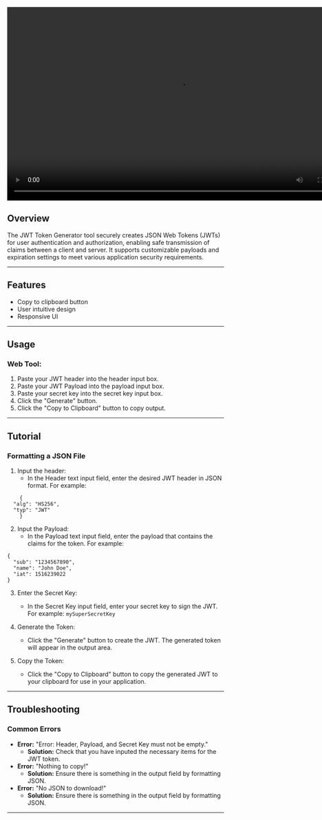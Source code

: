 <div style="text-align: center;">
  <video width="800" height="450" controls style="display: block; margin: auto;">
    <source src="media/jwt-generator.mp4" type="video/mp4">
    Your browser does not support the video tag.
  </video>
</div>


## Overview
The JWT Token Generator tool securely creates JSON Web Tokens (JWTs) for user authentication and authorization, enabling safe transmission of claims between a client and server. It supports customizable payloads and expiration settings to meet various application security requirements.

---

## Features
- Copy to clipboard button
- User intuitive design
- Responsive UI
---

## Usage

### Web Tool:
1. Paste your JWT header into the header input box.
2. Paste your JWT Payload into the payload input box.
3. Paste your secret key into the secret key input box.
2. Click the "Generate" button.
3. Click the "Copy to Clipboard" button to copy output.

---

## Tutorial

### Formatting a JSON File
1. Input the header:
    - In the Header text input field, enter the desired JWT header in JSON format. For example:
```
    {
  "alg": "HS256",
  "typ": "JWT"
    }
```
2. Input the Payload:
    - In the Payload text input field, enter the payload that contains the claims for the token. For example:
```
{
  "sub": "1234567890",
  "name": "John Doe",
  "iat": 1516239022
}
```
3. Enter the Secret Key:
    - In the Secret Key input field, enter your secret key to sign the JWT. For example: `mySuperSecretKey`

4. Generate the Token:
    - Click the "Generate" button to create the JWT. The generated token will appear in the output area.

5. Copy the Token:
    - Click the "Copy to Clipboard" button to copy the generated JWT to your clipboard for use in your application.

---

## Troubleshooting

### Common Errors
- **Error:** "Error: Header, Payload, and Secret Key must not be empty."
  - **Solution:** Check that you have inputed the necessary items for the JWT token.
- **Error:** "Nothing to copy!"
	- **Solution:** Ensure there is something in the output field by formatting JSON.
- **Error:** "No JSON to download!"
	- **Solution:** Ensure there is something in the output field by formatting JSON.

---